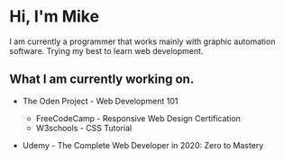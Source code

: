 # Hi, I'm Mike

I am currently a programmer that works mainly with graphic automation software. Trying my best to learn web development.

## What I am currently working on.
* The Oden Project - Web Development 101
  * FreeCodeCamp - Responsive Web Design Certification
  * W3schools - CSS Tutorial
  
* Udemy - The Complete Web Developer in 2020: Zero to Mastery
  
